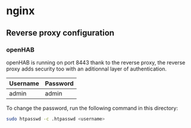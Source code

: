 # nginx

## Reverse proxy configuration

### openHAB 

openHAB is running on port 8443 thank to the reverse proxy, the reverse proxy adds security too with an aditionnal layer of authentication.

| Username | Password |
|----------|----------|
| admin    | admin    |

To change the password, run the following command in this directory:

```bash
sudo htpasswd -c .htpasswd <username>
```